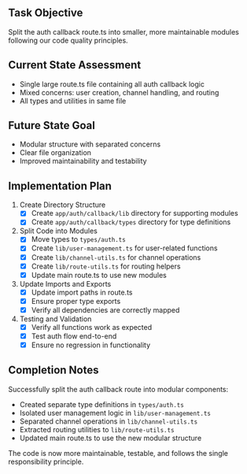 ## Task Objective
Split the auth callback route.ts into smaller, more maintainable modules following our code quality principles.

## Current State Assessment
- Single large route.ts file containing all auth callback logic
- Mixed concerns: user creation, channel handling, and routing
- All types and utilities in same file

## Future State Goal
- Modular structure with separated concerns
- Clear file organization
- Improved maintainability and testability

## Implementation Plan

1. Create Directory Structure
   - [x] Create `app/auth/callback/lib` directory for supporting modules
   - [x] Create `app/auth/callback/types` directory for type definitions

2. Split Code into Modules
   - [x] Move types to `types/auth.ts`
   - [x] Create `lib/user-management.ts` for user-related functions
   - [x] Create `lib/channel-utils.ts` for channel operations
   - [x] Create `lib/route-utils.ts` for routing helpers
   - [x] Update main route.ts to use new modules

3. Update Imports and Exports
   - [x] Update import paths in route.ts
   - [x] Ensure proper type exports
   - [x] Verify all dependencies are correctly mapped

4. Testing and Validation
   - [x] Verify all functions work as expected
   - [x] Test auth flow end-to-end
   - [x] Ensure no regression in functionality

## Completion Notes
Successfully split the auth callback route into modular components:
- Created separate type definitions in `types/auth.ts`
- Isolated user management logic in `lib/user-management.ts`
- Separated channel operations in `lib/channel-utils.ts`
- Extracted routing utilities to `lib/route-utils.ts`
- Updated main route.ts to use the new modular structure

The code is now more maintainable, testable, and follows the single responsibility principle. 